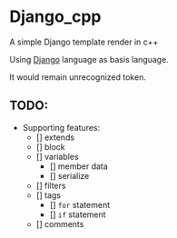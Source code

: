 # Django_cpp
A simple Django template render in c++ 

Using [Django](https://docs.djangoproject.com/en/4.1/ref/templates/language/) language as basis language.

It would remain unrecognized token.

## TODO:
- Supporting features:
    - [] extends
    - [] block
    - [] variables
        - [] member data
        - [] serialize
    - [] filters
    - [] tags
        - [] `for` statement
        - [] `if` statement
    - [] comments

